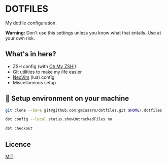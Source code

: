 # DOTFILES

My dotfile configuration.

**Warning:** Don't use this settings unless you know what that entails. Use at your own risk.

## What's in here?

- ZSH config (with [Oh My ZSH!](https://github.com/ohmyzsh/ohmyzsh))
- Git utilities to make my life easier
- [NeoVim](https://github.com/neovim/neovim) (lua) config
- Miscellaneous setup

## 🚀  Setup environment on your machine

```sh
git clone --bare git@github.com:gmcusaro/dotfiles.git $HOME/.dotfiles

dot config --local status.showUntrackedFiles no

dot checkout
```

## Licence

[MIT](https://github.com/git/git-scm.com/blob/main/MIT-LICENSE.txt)
